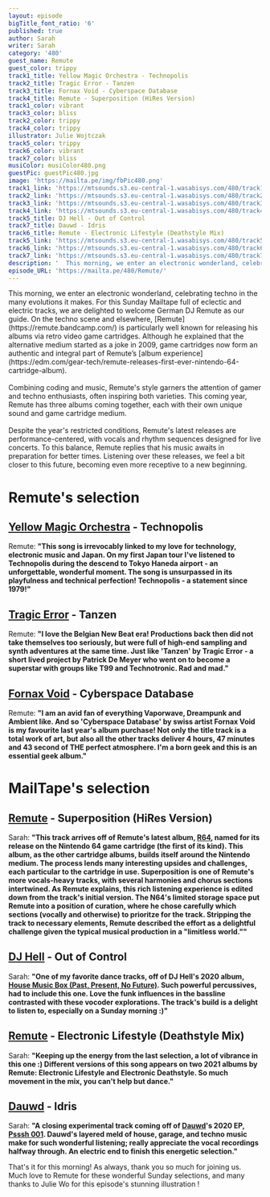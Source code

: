 ```yaml
---
layout: episode
bigTitle_font_ratio: '6'
published: true
author: Sarah
writer: Sarah
category: '480'
guest_name: Remute
guest_color: trippy
track1_title: Yellow Magic Orchestra - Technopolis
track2_title: Tragic Error - Tanzen
track3_title: Fornax Void - Cyberspace Database
track4_title: Remute - Superposition (HiRes Version)
track1_color: vibrant
track3_color: bliss
track2_color: trippy
track4_color: trippy
illustrator: Julie Wojtczak
track5_color: trippy
track6_color: vibrant
track7_color: bliss
musiColor: musiColor480.png
guestPic: guestPic480.jpg
image: 'https://mailta.pe/img/fbPic480.png'
track1_link: 'https://mtsounds.s3.eu-central-1.wasabisys.com/480/track1.mp3'
track2_link: 'https://mtsounds.s3.eu-central-1.wasabisys.com/480/track2.mp3'
track3_link: 'https://mtsounds.s3.eu-central-1.wasabisys.com/480/track3.mp3'
track4_link: 'https://mtsounds.s3.eu-central-1.wasabisys.com/480/track4.mp3'
track5_title: DJ Hell - Out of Control
track7_title: Dauwd - Idris
track6_title: Remute - Electronic Lifestyle (Deathstyle Mix)
track5_link: 'https://mtsounds.s3.eu-central-1.wasabisys.com/480/track5.mp3'
track6_link: 'https://mtsounds.s3.eu-central-1.wasabisys.com/480/track6.mp3'
track7_link: 'https://mtsounds.s3.eu-central-1.wasabisys.com/480/track7.mp3'
description: '  This morning, we enter an electronic wonderland, celebrating techno in the many evolutions it makes. For this Sunday Mailtape full of eclectic and electric tracks, we are delighted to welcome German DJ Remute as our guide. On the techno scene and elsewhere, Remute is particularly well known for releasing his albums via retro video game cartridges. Although he explained that the alternative medium started as a joke in 2009, game cartridges now form an authentic and integral part of Remute’s album experience.'
episode_URL: 'https://mailta.pe/480/Remute/'
---
```

<p id="introduction"> This morning, we enter an electronic wonderland, celebrating techno in the many evolutions it makes. For this Sunday Mailtape full of eclectic and electric tracks, we are delighted to welcome German DJ Remute as our guide. On the techno scene and elsewhere, [Remute](https://remute.bandcamp.com/) is particularly well known for releasing his albums via retro video game cartridges. Although he explained that the alternative medium started as a joke in 2009, game cartridges now form an authentic and integral part of Remute’s [album experience](https://edm.com/gear-tech/remute-releases-first-ever-nintendo-64-cartridge-album). 
<br><br>
Combining coding and music, Remute's style garners the attention of gamer and techno enthusiasts, often inspiring both varieties. This coming year, Remute has three albums coming together, each with their own unique sound and game cartridge medium.
<br><br>
Despite the year's restricted conditions, Remute's latest releases are performance-centered, with vocals and rhythm sequences designed for live concerts. To this balance, Remute replies that his music awaits in preparation for better times. Listening over these releases, we feel a bit closer to this future, becoming even more receptive to a new beginning. 
</p>

# Remute's selection

## [Yellow Magic Orchestra](https://www.discogs.com/artist/22061-Yellow-Magic-Orchestra) - Technopolis
Remute: **"**This song is irrevocably linked to my love for technology, electronic music and Japan.
On my first Japan tour I've listened to Technopolis during the descend to Tokyo Haneda airport - an unforgettable, wonderful moment.
The song is unsurpassed in its playfulness and technical perfection!
Technopolis - a statement since 1979!**"**

## [Tragic Error](https://www.discogs.com/artist/7542-Tragic-Error) - Tanzen
Remute: **"**I love the Belgian New Beat era!
Productions back then did not take themselves too seriously, but were full of high-end sampling and synth adventures at the same time.
Just like 'Tanzen' by Tragic Error - a short lived project by Patrick De Meyer who went on to become a superstar with groups like T99 and Technotronic.
Rad and mad.**"**

## [Fornax Void](https://fornaxvoid.bandcamp.com/album/cyberspace-database) - Cyberspace Database
Remute: **"**I am an avid fan of everything Vaporwave, Dreampunk and Ambient like.
And so 'Cyberspace Database' by swiss artist Fornax Void is my favourite last year's album purchase!
Not only the title track is a total work of art, but also all the other tracks deliver 4 hours, 47 minutes and 43 second of THE perfect atmosphere.
I'm a born geek and this is an essential geek album.**"**

# MailTape's selection

## [Remute](https://remute.bandcamp.com/album/r64) - Superposition (HiRes Version)
Sarah: **"**This track arrives off of Remute's latest album, [R64](https://remute.bandcamp.com/album/r64), named for its release on the Nintendo 64 game cartridge (the first of its kind). This album, as the other cartridge albums, builds itself around the Nintendo medium. The process lends many interesting upsides and challenges, each particular to the cartridge in use. Superposition is one of Remute's more vocals-heavy tracks, with several harmonies and chorus sections intertwined. As Remute explains, this rich listening experience is edited down from the track's initial version. The N64's limited storage space put Remute into a position of curation, where he chose carefully which sections (vocally and otherwise) to prioritze for the track. Stripping the track to necessary elements, Remute described the effort as a delightful challenge given the typical musical production in a "limitless world."**"**

## [DJ Hell](https://www.instagram.com/djhellofficial/?hl=en) - Out of Control
Sarah: **"**One of my favorite dance tracks, off of DJ Hell's 2020 album, [House Music Box (Past, Present, No Future)](https://thedjhellexperience.bandcamp.com/album/house-music-box-past-present-no-future). Such powerful percussives, had to include this one. Love the funk influences in the bassline contrasted with these vocoder explorations. The track's build is a delight to listen to, especially on a Sunday morning :)**"**

## [Remute](https://remute.bandcamp.com/) - Electronic Lifestyle (Deathstyle Mix) 
Sarah: **"**Keeping up the energy from the last selection, a lot of vibrance in this one :) Different versions of this song appears on two 2021 albums by Remute: Electronic Lifestyle and Electronic Deathstyle. So much movement in the mix, you can't help but dance.**"**

## [Dauwd](https://psssh.bandcamp.com/) - Idris
Sarah: **"**A closing experimental track coming off of [Dauwd](https://psssh.bandcamp.com/)'s 2020 EP, [Psssh 001](https://psssh.bandcamp.com/album/psssh-001). Dauwd's layered meld of house, garage, and techno music make for such wonderful listening; really appreciate the vocal recordings halfway through. An electric end to finish this energetic selection.**"**

<p id="outroduction">That's it for this morning! As always, thank you so much for joining us. Much love to Remute for these wonderful Sunday selections, and many thanks to Julie Wo for this episode's stunning illustration !</p>
